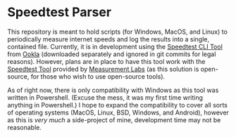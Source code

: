 # Speedtest Parser

This repository is meant to hold scripts (for Windows, MacOS, and Linux) to periodically measure internet speeds and log the results into a single, contained file. Currently, it is in development using the [Speedtest CLI Tool](https://www.speedtest.net/apps/cli) from [Ookla](https://www.ookla.com/) (downloaded separately and ignored in git commits for legal reasons). However, plans are in place to have this tool work with the [Speedtest Tool](https://speed.measurementlab.net/#/) provided by [Measurement Labs](https://www.measurementlab.net/) (as this solution is open-source, for those who wish to use open-source tools).

As of right now, there is only compatibility with Windows as this tool was written in Powershell. (Excuse the mess, it was my first time writing anything in Powershell.) I hope to expand the compatibility to cover all sorts of operating systems (MacOS, Linux, BSD, Windows, and Android), however as this is _very much_ a side-project of mine, development time may not be reasonable.
